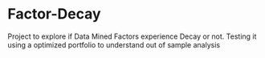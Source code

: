 # Factor-Decay
Project to explore if Data Mined Factors experience Decay or not. Testing it using a optimized portfolio to understand out of sample analysis
